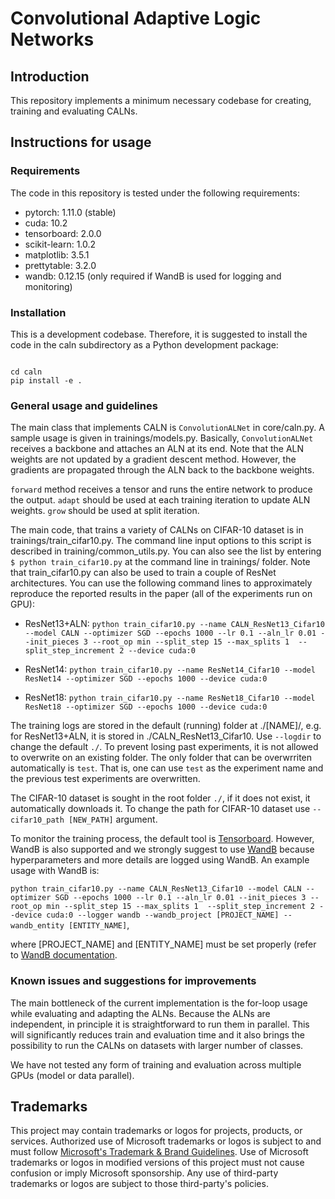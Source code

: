 # Convolutional Adaptive Logic Networks

## Introduction

This repository implements a minimum necessary codebase for creating, training and evaluating CALNs.

## Instructions for usage

### Requirements

The code in this repository is tested under the following requirements:
 - pytorch: 1.11.0 (stable)
 - cuda: 10.2
 - tensorboard: 2.0.0
 - scikit-learn: 1.0.2
 - matplotlib: 3.5.1
 - prettytable: 3.2.0
 - wandb: 0.12.15 (only required if WandB is used for logging and monitoring)

### Installation

This is a development codebase. Therefore, it is suggested to install the code in the caln subdirectory as a Python development package:

```

cd caln
pip install -e .

```

### General usage and guidelines

The main class that implements CALN is `ConvolutionALNet` in core/caln.py. A sample usage is given in trainings/models.py. Basically, `ConvolutionALNet` receives a backbone and attaches an ALN at its end. Note that the ALN weights are not updated by a gradient descent method. However, the gradients are propagated through the ALN back to the backbone weights.

`forward` method receives a tensor and runs the entire network to produce the output.
`adapt` should be used at each training iteration to update ALN weights.
`grow` should be used at split iteration.

The main code, that trains a variety of CALNs on CIFAR-10 dataset is in trainings/train_cifar10.py. The command line input options to this script is described in training/common_utils.py. You can also see the list by entering `$ python train_cifar10.py` at the command line in trainings/ folder. Note that train_cifar10.py can also be used to train a couple of ResNet architectures. You can use the following command lines to approximately reproduce the reported results in the paper (all of the experiments run on GPU):

* ResNet13+ALN:
`python train_cifar10.py --name CALN_ResNet13_Cifar10 --model CALN --optimizer SGD --epochs 1000 --lr 0.1 --aln_lr 0.01 --init_pieces 3 --root_op min --split_step 15 --max_splits 1  --split_step_increment 2 --device cuda:0`

* ResNet14:
`python train_cifar10.py --name ResNet14_Cifar10 --model ResNet14 --optimizer SGD --epochs 1000 --device cuda:0`

* ResNet18:
`python train_cifar10.py --name ResNet18_Cifar10 --model ResNet18 --optimizer SGD --epochs 1000 --device cuda:0`

The training logs are stored in the default (running) folder at ./[NAME]/, e.g. for ResNet13+ALN, it is stored in ./CALN_ResNet13_Cifar10. Use `--logdir` to change the default `./`. To prevent losing past experiments, it is not allowed to overwrite on an existing folder. The only folder that can be overwrriten automatically is `test`. That is, one can use `test` as the experiment name and the previous test experiments are overwritten.

The CIFAR-10 dataset is sought in the root folder `./`, if it does not exist, it automatically downloads it. To change the path for CIFAR-10 dataset use `--cifar10_path [NEW_PATH]` argument.

To monitor the training process, the default tool is [Tensorboard](https://pytorch.org/tutorials/recipes/recipes/tensorboard_with_pytorch.html). However, WandB is also supported and we strongly suggest to use [WandB](https://wandb.ai/site) because hyperparameters and more details are logged using WandB. An example usage with WandB is:

`python train_cifar10.py --name CALN_ResNet13_Cifar10 --model CALN --optimizer SGD --epochs 1000 --lr 0.1 --aln_lr 0.01 --init_pieces 3 --root_op min --split_step 15 --max_splits 1  --split_step_increment 2 --device cuda:0 --logger wandb --wandb_project [PROJECT_NAME] --wandb_entity [ENTITY_NAME]`,

where [PROJECT_NAME] and [ENTITY_NAME] must be set properly (refer to [WandB documentation](https://docs.wandb.ai/).

### Known issues and suggestions for improvements

The main bottleneck of the current implementation is the for-loop usage while evaluating and adapting the ALNs. Because the ALNs are independent, in principle it is straightforward to run them in parallel. This will significantly reduces train and evaluation time and it also brings the possibility to run the CALNs on datasets with larger number of classes.

We have not tested any form of training and evaluation across multiple GPUs (model or data parallel).



## Trademarks

This project may contain trademarks or logos for projects, products, or services. Authorized use of Microsoft 
trademarks or logos is subject to and must follow 
[Microsoft's Trademark & Brand Guidelines](https://www.microsoft.com/en-us/legal/intellectualproperty/trademarks/usage/general).
Use of Microsoft trademarks or logos in modified versions of this project must not cause confusion or imply Microsoft sponsorship.
Any use of third-party trademarks or logos are subject to those third-party's policies.

